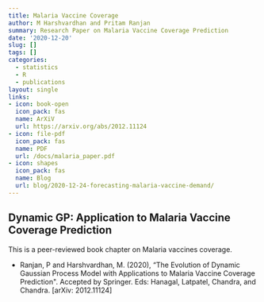 ```yaml
---
title: Malaria Vaccine Coverage
author: M Harshvardhan and Pritam Ranjan
summary: Research Paper on Malaria Vaccine Coverage Prediction
date: '2020-12-20'
slug: []
tags: []
categories:
  - statistics
  - R
  - publications
layout: single
links:
- icon: book-open
  icon_pack: fas
  name: ArXiV
  url: https://arxiv.org/abs/2012.11124
- icon: file-pdf
  icon_pack: fas
  name: PDF
  url: /docs/malaria_paper.pdf
- icon: shapes
  icon_pack: fas
  name: Blog
  url: blog/2020-12-24-forecasting-malaria-vaccine-demand/
---
```


## Dynamic GP: Application to Malaria Vaccine Coverage Prediction

This is a peer-reviewed book chapter on Malaria vaccines coverage.

* Ranjan, P and Harshvardhan, M. (2020), “The Evolution of Dynamic Gaussian Process Model with Applications to Malaria Vaccine Coverage Prediction". Accepted by Springer. Eds: Hanagal, Latpatel, Chandra, and Chandra. [arXiv: 2012.11124]
